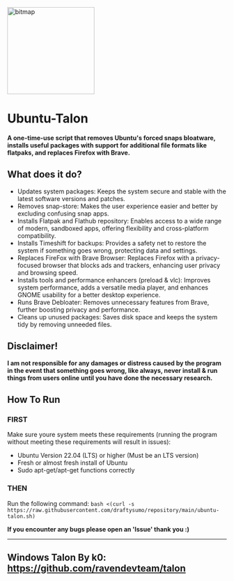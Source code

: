 <img width="200" height="200" alt="bitmap" src="https://github.com/user-attachments/assets/8bcbfecf-c363-4ce0-beb6-8ec019fff1d4" />


# Ubuntu-Talon

**A one-time-use script that removes Ubuntu's forced snaps bloatware, installs useful packages with support for additional file formats like flatpaks, and replaces Firefox with Brave.**

## What does it do?
- Updates system packages: Keeps the system secure and stable with the latest software versions and patches.
- Removes snap-store: Makes the user experience easier and better by excluding confusing snap apps.
- Installs Flatpak and Flathub repository: Enables access to a wide range of modern, sandboxed apps, offering flexibility and cross-platform compatibility.
- Installs Timeshift for backups: Provides a safety net to restore the system if something goes wrong, protecting data and settings.
- Replaces FireFox with Brave Browser: Replaces Firefox with a privacy-focused browser that blocks ads and trackers, enhancing user privacy and browsing speed.
- Installs tools and performance enhancers (preload & vlc): Improves system performance, adds a versatile media player, and enhances GNOME usability for a better desktop experience.
- Runs Brave Debloater: Removes unnecessary features from Brave, further boosting privacy and performance.
- Cleans up unused packages: Saves disk space and keeps the system tidy by removing unneeded files.

## Disclaimer!
**I am not responsible for any damages or distress caused by the program in the event that something goes wrong, like always, never install & run things from users online until you have done the necessary research.**

## How To Run
### FIRST
Make sure youre system meets these requirements (running the program without meeting these requirements will result in issues):
- Ubuntu Version 22.04 (LTS) or higher (Must be an LTS version)
- Fresh or almost fresh install of Ubuntu
- Sudo apt-get/apt-get functions correctly

### THEN
Run the following command:
```bash <(curl -s https://raw.githubusercontent.com/draftysumo/repository/main/ubuntu-talon.sh) ```

**If you encounter any bugs please open an 'Issue' thank you :)**

---

## Windows Talon By k0: https://github.com/ravendevteam/talon
